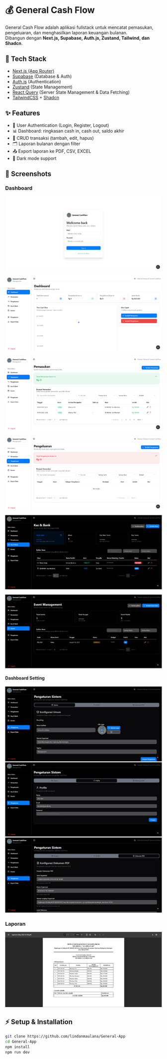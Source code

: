 # 💰 General Cash Flow

General Cash Flow adalah aplikasi fullstack untuk mencatat pemasukan, pengeluaran, dan menghasilkan laporan keuangan bulanan.  
Dibangun dengan **Next.js, Supabase, Auth.js, Zustand, Tailwind, dan Shadcn**.

## 🚀 Tech Stack
- [Next.js (App Router)](https://nextjs.org/)
- [Supabase](https://supabase.com/) (Database & Auth)
- [Auth.js](https://authjs.dev/) (Authentication)
- [Zustand](https://zustand-demo.pmnd.rs/) (State Management)
- [React Query](https://tanstack.com/query/latest) (Server State Management & Data Fetching)
- [TailwindCSS](https://tailwindcss.com/) + [Shadcn](https://ui.shadcn.com/)

## ✨ Features
- 🔑 User Authentication (Login, Register, Logout)
- 📊 Dashboard: ringkasan cash in, cash out, saldo akhir
- 💸 CRUD transaksi (tambah, edit, hapus)
- 🗂 Laporan bulanan dengan filter
- 📤 Export laporan ke PDF, CSV, EXCEL
- 🌙 Dark mode support

## 📸 Screenshots
### Dashboard
![Login Screenshot](./public/screenshots/login-dashboard.png)

![Dashboard Screenshot](./public/screenshots/dashboard.png)

![Dashboard Incomes Screenshot](./public/screenshots/dashboard-incomes.png)

![Dashboard Expenses Screenshot](./public/screenshots/dashboard-expenses.png)

![Dashboard Fundaccounts Screenshot](./public/screenshots/dashboard-fundaccounts.png)

![Dashboard Events Screenshot](./public/screenshots/dashboard-events.png)

#### Dashboard Setting
![Setting System](./public/screenshots/setting-system.png)
![Setting Profile](./public/screenshots/setting-profile.png)
![Setting Document](./public/screenshots/setting-document.png)

### Laporan
![Reports Screenshot](./public/screenshots/example-report.png)

## ⚡️ Setup & Installation
```bash
git clone https://github.com/lindanmaulana/General-App
cd General-App
npm install
npm run dev

